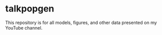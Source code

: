 # talkpopgen
This repository is for all models, figures, and other data presented on my YouTube channel. 
